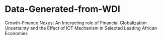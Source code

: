 # Data-Generated-from-WDI
Growth-Finance Nexus: An Interacting role of Financial Globalization Uncertainty and the Effect of ICT Mechanism in Selected Leading African Economies
